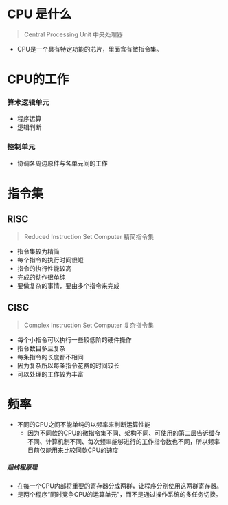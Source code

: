 # CPU 是什么
> Central Processing Unit 中央处理器
- CPU是一个具有特定功能的芯片，里面含有微指令集。

# CPU的工作
### 算术逻辑单元
- 程序运算
- 逻辑判断
### 控制单元
- 协调各周边原件与各单元间的工作

# 指令集
## RISC
> Reduced Instruction Set Computer 精简指令集
- 指令集较为精简
- 每个指令的执行时间很短
- 指令的执行性能较高
- 完成的动作很单纯
- 要做复杂的事情，要由多个指令来完成
## CISC
> Complex Instruction Set Computer 复杂指令集
- 每个小指令可以执行一些较低阶的硬件操作
- 指令数目多且复杂
- 每条指令的长度都不相同
- 因为复杂所以每条指令花费的时间较长
- 可以处理的工作较为丰富

# 频率
- 不同的CPU之间不能单纯的以频率来判断运算性能
	- 因为不同款的CPU的微指令集不同、架构不同、可使用的第二层告诉缓存不同、计算机制不同、每次频率能够进行的工作指令数也不同，所以频率目前仅能用来比较同款CPU的速度

##### 超线程原理
- 在每一个CPU内部将重要的寄存器分成两群，让程序分别使用这两群寄存器。
- 是两个程序“同时竞争CPU的运算单元”，而不是通过操作系统的多任务切换。
